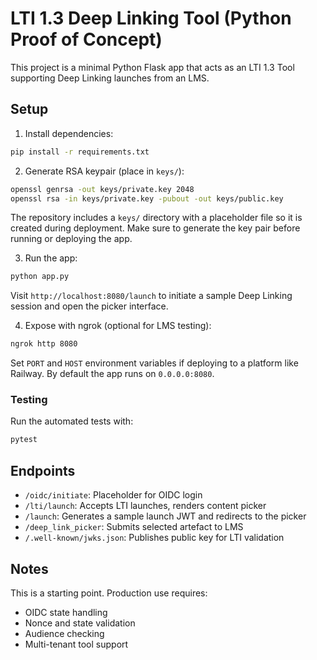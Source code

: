 # LTI 1.3 Deep Linking Tool (Python Proof of Concept)

This project is a minimal Python Flask app that acts as an LTI 1.3 Tool supporting Deep Linking launches from an LMS.

## Setup

1. Install dependencies:

```bash
pip install -r requirements.txt
```

2. Generate RSA keypair (place in `keys/`):

```bash
openssl genrsa -out keys/private.key 2048
openssl rsa -in keys/private.key -pubout -out keys/public.key
```

The repository includes a `keys/` directory with a placeholder file so it is
created during deployment. Make sure to generate the key pair before running or
deploying the app.

3. Run the app:

```bash
python app.py
```

Visit `http://localhost:8080/launch` to initiate a sample Deep Linking session
and open the picker interface.

4. Expose with ngrok (optional for LMS testing):

```bash
ngrok http 8080
```

Set `PORT` and `HOST` environment variables if deploying to a platform like Railway. By default the app runs on `0.0.0.0:8080`.

### Testing

Run the automated tests with:

```bash
pytest
```

## Endpoints

- `/oidc/initiate`: Placeholder for OIDC login
- `/lti/launch`: Accepts LTI launches, renders content picker
- `/launch`: Generates a sample launch JWT and redirects to the picker
- `/deep_link_picker`: Submits selected artefact to LMS
- `/.well-known/jwks.json`: Publishes public key for LTI validation

## Notes

This is a starting point. Production use requires:
- OIDC state handling
- Nonce and state validation
- Audience checking
- Multi-tenant tool support
